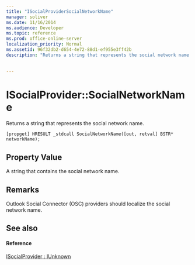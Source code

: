 ```yaml
---
title: "ISocialProviderSocialNetworkName"
manager: soliver
ms.date: 11/16/2014
ms.audience: Developer
ms.topic: reference
ms.prod: office-online-server
localization_priority: Normal
ms.assetid: 96f32db2-d654-4e72-88d1-ef955e3ff42b
description: "Returns a string that represents the social network name."
 
 
---
```


# ISocialProvider::SocialNetworkName

Returns a string that represents the social network name. 
  
```
[propget] HRESULT _stdcall SocialNetworkName([out, retval] BSTR* networkName);
```

## Property Value

A string that contains the social network name.
  
## Remarks

Outlook Social Connector (OSC) providers should localize the social network name.
  
## See also

#### Reference

[ISocialProvider : IUnknown](isocialprovideriunknown.md)

